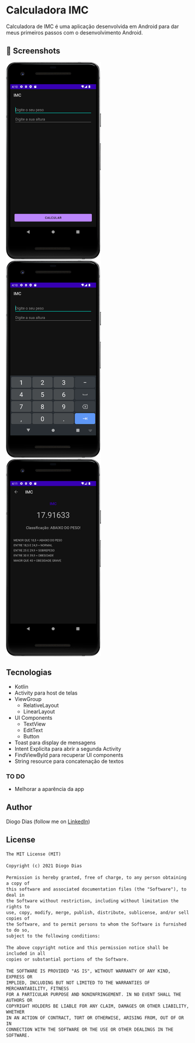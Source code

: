 # Calculadora IMC
Calculadora de IMC é uma aplicação desenvolvida em Android para dar meus primeiros passos com o desenvolvimento Android.



## 📸 Screenshots
<!-- You can add more screenshots here if you like -->
<img src="/result/Screenshot_20240117_161047.png" width="260">&emsp;<img src="/result/Screenshot_20240117_161026.png" width="260">&emsp;<img src="/result/Screenshot_20240117_161130.png" width="260">

## Tecnologias
* Kotlin
* Activity para host de telas
* ViewGroup
    * RelativeLayout
    * LinearLayout
* UI Components
    - TextView
    - EditText
    - Button
* Toast para display de mensagens
* Intent Explicita para abrir a segunda Activity
* FindViewById para recuperar UI components
* String resource para concatenação de textos


### TO DO
- Melhorar a aparência da app

## Author
Diogo Dias (follow me on [LinkedIn]())

## License
```
The MIT License (MIT)

Copyright (c) 2021 Diogo Dias

Permission is hereby granted, free of charge, to any person obtaining a copy of
this software and associated documentation files (the "Software"), to deal in
the Software without restriction, including without limitation the rights to
use, copy, modify, merge, publish, distribute, sublicense, and/or sell copies of
the Software, and to permit persons to whom the Software is furnished to do so,
subject to the following conditions:

The above copyright notice and this permission notice shall be included in all
copies or substantial portions of the Software.

THE SOFTWARE IS PROVIDED "AS IS", WITHOUT WARRANTY OF ANY KIND, EXPRESS OR
IMPLIED, INCLUDING BUT NOT LIMITED TO THE WARRANTIES OF MERCHANTABILITY, FITNESS
FOR A PARTICULAR PURPOSE AND NONINFRINGEMENT. IN NO EVENT SHALL THE AUTHORS OR
COPYRIGHT HOLDERS BE LIABLE FOR ANY CLAIM, DAMAGES OR OTHER LIABILITY, WHETHER
IN AN ACTION OF CONTRACT, TORT OR OTHERWISE, ARISING FROM, OUT OF OR IN
CONNECTION WITH THE SOFTWARE OR THE USE OR OTHER DEALINGS IN THE SOFTWARE.
```
